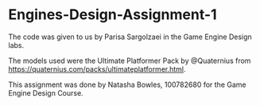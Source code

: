 # Engines-Design-Assignment-1

The code was given to us by Parisa Sargolzaei in the Game Engine Design labs.


The models used were the Ultimate Platformer Pack by @Quaternius from https://quaternius.com/packs/ultimateplatformer.html.

This assignment was done by Natasha Bowles, 100782680 for the Game Engine Design Course.
